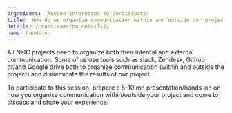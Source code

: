 ```yaml
---
organizers:  Anyone interested to participate!
title:  How do we organize communication within and outside our project?
details: /crossteams/ho_details2/
name: hands-on
---
```


All NeIC projects need to organize both their internal and external communication. Some of us use tools such as slack, Zendesk, Github or/and Google drive both to organize communication (within and outside the project) and disseminate the results of our project.

To participate to this session, prepare a 5-10 mn presentation/hands-on on how you organize communication within/outside your project and come to discuss and share your experience.
